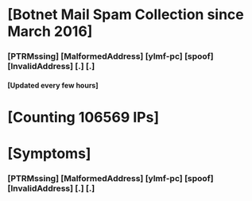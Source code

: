 # [Botnet Mail Spam Collection since March 2016]
### [PTRMssing] [MalformedAddress] [ylmf-pc] [spoof] [InvalidAddress] [.] [.]
#### [Updated every few hours]

# [Counting 106569 IPs]

# [Symptoms] 
###   [PTRMssing] [MalformedAddress] [ylmf-pc] [spoof] [InvalidAddress] [.] [.]
